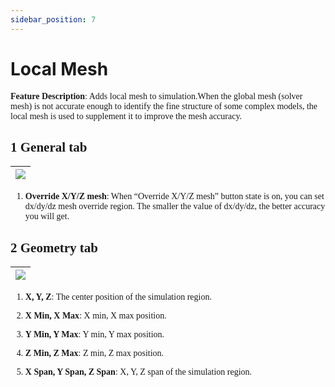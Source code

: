 ```yaml
---
sidebar_position: 7
---
```

# Local Mesh

<div class="text-justify">

<font face = "Calibri">

**Feature Description**:  Adds local mesh to simulation.When the global mesh (solver mesh) is not accurate enough to identify the fine structure of some complex models, the local mesh is used to supplement it to improve the mesh accuracy.


## 1 General tab

|![](../../static/img/tutorial/simulation/mesh/mesh.png)|
| :------------------------------------------------------------: |

1) **Override X/Y/Z mesh**: When “Override X/Y/Z mesh” button state is on, you can set dx/dy/dz mesh override region. The smaller the value of dx/dy/dz, the better accuracy you will get.

## 2 Geometry tab

|![](../../static/img/tutorial/simulation/mesh/meshg.png)|
| :------------------------------------------------------------: |

1) **X, Y, Z**: The center position of the simulation region.

2) **X Min, X Max**: X min, X max position.

3) **Y Min, Y Max**: Y min, Y max position.

4) **Z Min, Z Max**: Z min, Z max position.

5) **X Span, Y Span, Z Span**: X, Y, Z span of the simulation region.

</font>

</div>